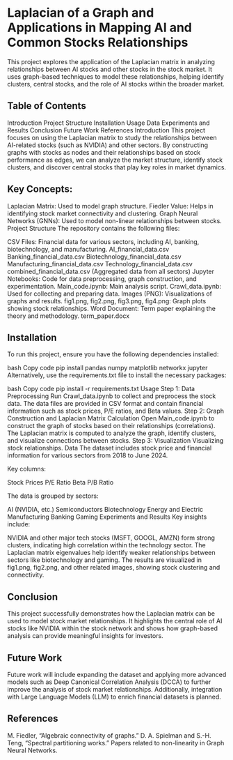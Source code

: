 # Laplacian of a Graph and Applications in Mapping AI and Common Stocks Relationships
This project explores the application of the Laplacian matrix in analyzing relationships between AI stocks and other stocks in the stock market. It uses graph-based techniques to model these relationships, helping identify clusters, central stocks, and the role of AI stocks within the broader market.

## Table of Contents
Introduction
Project Structure
Installation
Usage
Data
Experiments and Results
Conclusion
Future Work
References
Introduction
This project focuses on using the Laplacian matrix to study the relationships between AI-related stocks (such as NVIDIA) and other sectors. By constructing graphs with stocks as nodes and their relationships based on stock performance as edges, we can analyze the market structure, identify stock clusters, and discover central stocks that play key roles in market dynamics.

## Key Concepts:
Laplacian Matrix: Used to model graph structure.
Fiedler Value: Helps in identifying stock market connectivity and clustering.
Graph Neural Networks (GNNs): Used to model non-linear relationships between stocks.
Project Structure
The repository contains the following files:

CSV Files: Financial data for various sectors, including AI, banking, biotechnology, and manufacturing.
AI_financial_data.csv
Banking_financial_data.csv
Biotechnology_financial_data.csv
Manufacturing_financial_data.csv
Technology_financial_data.csv
combined_financial_data.csv (Aggregated data from all sectors)
Jupyter Notebooks: Code for data preprocessing, graph construction, and experimentation.
Main_code.ipynb: Main analysis script.
Crawl_data.ipynb: Used for collecting and preparing data.
Images (PNG): Visualizations of graphs and results.
fig1.png, fig2.png, fig3.png, fig4.png: Graph plots showing stock relationships.
Word Document: Term paper explaining the theory and methodology.
term_paper.docx

## Installation
To run this project, ensure you have the following dependencies installed:

bash
Copy code
pip install pandas numpy matplotlib networkx jupyter
Alternatively, use the requirements.txt file to install the necessary packages:

bash
Copy code
pip install -r requirements.txt
Usage
Step 1: Data Preprocessing
Run Crawl_data.ipynb to collect and preprocess the stock data.
The data files are provided in CSV format and contain financial information such as stock prices, P/E ratios, and Beta values.
Step 2: Graph Construction and Laplacian Matrix Calculation
Open Main_code.ipynb to construct the graph of stocks based on their relationships (correlations).
The Laplacian matrix is computed to analyze the graph, identify clusters, and visualize connections between stocks.
Step 3: Visualization
Visualizing stock relationships.
Data
The dataset includes stock price and financial information for various sectors from 2018 to June 2024.

Key columns:

Stock Prices
P/E Ratio
Beta
P/B Ratio

The data is grouped by sectors:

AI (NVIDIA, etc.)
Semiconductors
Biotechnology
Energy and Electric
Manufacturing
Banking
Gaming
Experiments and Results
Key insights include:

NVIDIA and other major tech stocks (MSFT, GOOGL, AMZN) form strong clusters, indicating high correlation within the technology sector.
The Laplacian matrix eigenvalues help identify weaker relationships between sectors like biotechnology and gaming.
The results are visualized in fig1.png, fig2.png, and other related images, showing stock clustering and connectivity.

## Conclusion
This project successfully demonstrates how the Laplacian matrix can be used to model stock market relationships. It highlights the central role of AI stocks like NVIDIA within the stock network and shows how graph-based analysis can provide meaningful insights for investors.

## Future Work
Future work will include expanding the dataset and applying more advanced models such as Deep Canonical Correlation Analysis (DCCA) to further improve the analysis of stock market relationships. Additionally, integration with Large Language Models (LLM) to enrich financial datasets is planned.

## References
M. Fiedler, “Algebraic connectivity of graphs.”
D. A. Spielman and S.-H. Teng, “Spectral partitioning works.”
Papers related to non-linearity in Graph Neural Networks.
